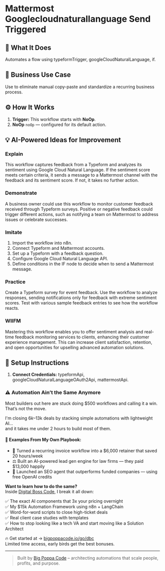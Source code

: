 # Mattermost Googlecloudnaturallanguage Send Triggered
  ## 🚀 What It Does
  Automates a flow using typeformTrigger, googleCloudNaturalLanguage, if.
  
  ## 💼 Business Use Case
  Use to eliminate manual copy-paste and standardize a recurring business process.
  
  ## ⚙️ How It Works
  1. **Trigger:** This workflow starts with **NoOp**.
  2. **NoOp** `noOp` — configured for its default action.
  
  ## 💡 AI-Powered Ideas for Improvement
  ### Explain
This workflow captures feedback from a Typeform and analyzes its sentiment using Google Cloud Natural Language. If the sentiment score meets certain criteria, it sends a message to a Mattermost channel with the feedback and its sentiment score. If not, it takes no further action.

### Demonstrate
A business owner could use this workflow to monitor customer feedback received through Typeform surveys. Positive or negative feedback could trigger different actions, such as notifying a team on Mattermost to address issues or celebrate successes.

### Imitate
1. Import the workflow into n8n.
2. Connect Typeform and Mattermost accounts.
3. Set up a Typeform with a feedback question.
4. Configure Google Cloud Natural Language API.
5. Define conditions in the IF node to decide when to send a Mattermost message.

### Practice
Create a Typeform survey for event feedback. Use the workflow to analyze responses, sending notifications only for feedback with extreme sentiment scores. Test with various sample feedback entries to see how the workflow reacts.

### WIIFM
Mastering this workflow enables you to offer sentiment analysis and real-time feedback monitoring services to clients, enhancing their customer experience management. This can increase client satisfaction, retention, and open opportunities for upselling advanced automation solutions.
  
  ## 🔧 Setup Instructions
  1. **Connect Credentials:** typeformApi, googleCloudNaturalLanguageOAuth2Api, mattermostApi.
  
### ⚠️ Automation Ain’t the Same Anymore

Most builders out here are stuck doing $500 workflows and calling it a win.  
That’s not the move.  

I'm closing $6k–$13k deals by stacking simple automations with lightweight AI...  
and it takes me under 2 hours to build most of them.

#### 🧠 Examples From My Own Playbook:
- 🔁 Turned a recurring invoice workflow into a $6,000 retainer that saved 20 hours/week  
- ⚖️ Built an AI-powered lead gen engine for law firms — they paid $13,000 happily  
- 🚀 Launched an SEO agent that outperforms funded companies — using free OpenAI credits  

**Want to learn how to do the same?**  
Inside [Digital Boss Code](https://bigpoppacode.io/go/dbc), I break it all down:

✅ The exact AI components that 3x your pricing overnight  
✅ My $15k Automation Framework using n8n + LangChain  
✅ Word-for-word scripts to close high-ticket deals  
✅ Real client case studies with templates  
✅ How to stop looking like a tech VA and start moving like a Solution Architect  

🔥 Get started at → [bigpoppacode.io/go/dbc](https://bigpoppacode.io/go/dbc)  
Limited time access, early birds get the best bonuses.

---
> Built by [Big Poppa Code](https://bigpoppacode.io) – architecting automations that scale people, profits, and purpose.
  